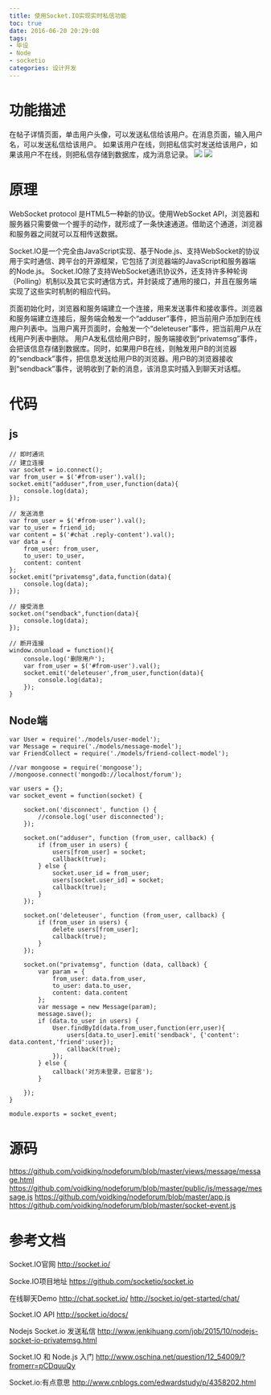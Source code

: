```yaml
---
title: 使用Socket.IO实现实时私信功能
toc: true
date: 2016-06-20 20:29:08
tags: 
- 毕设
- Node
- socketio
categories: 设计开发
---
```

# 功能描述
在帖子详情页面，单击用户头像，可以发送私信给该用户。在消息页面，输入用户名，可以发送私信给该用户。
如果该用户在线，则把私信实时发送给该用户，如果该用户不在线，则把私信存储到数据库，成为消息记录。
![](http://7oxjrx.com1.z0.glb.clouddn.com//imgs/socketio/send.png)
![](http://7oxjrx.com1.z0.glb.clouddn.com//imgs/socketio/history.png)

<!--more-->

# 原理
WebSocket protocol 是HTML5一种新的协议。使用WebSocket API，浏览器和服务器只需要做一个握手的动作，就形成了一条快速通道。借助这个通道，浏览器和服务器之间就可以互相传送数据。

Socket.IO是一个完全由JavaScript实现、基于Node.js、支持WebSocket的协议用于实时通信、跨平台的开源框架，它包括了浏览器端的JavaScript和服务器端的Node.js。 Socket.IO除了支持WebSocket通讯协议外，还支持许多种轮询（Polling）机制以及其它实时通信方式，并封装成了通用的接口，并且在服务端实现了这些实时机制的相应代码。

页面初始化时，浏览器和服务端建立一个连接，用来发送事件和接收事件。浏览器和服务端建立连接后，服务端会触发一个“adduser”事件，把当前用户添加到在线用户列表中。当用户离开页面时，会触发一个“deleteuser”事件，把当前用户从在线用户列表中删除。
用户A发私信给用户B时，服务端接收到“privatemsg”事件，会把该信息存储到数据库。同时，如果用户B在线，则触发用户B的浏览器的“sendback”事件，把信息发送给用户B的浏览器。用户B的浏览器接收到“sendback”事件，说明收到了新的消息，该消息实时插入到聊天对话框。

# 代码
## js
```
// 即时通讯
// 建立连接
var socket = io.connect();
var from_user = $('#from-user').val();
socket.emit("adduser",from_user,function(data){
    console.log(data);
});

// 发送消息
var from_user = $('#from-user').val();
var to_user = friend_id;
var content = $('#chat .reply-content').val();
var data = {
    from_user: from_user,
    to_user: to_user,
    content: content
};
socket.emit("privatemsg",data,function(data){
    console.log(data);
});

// 接受消息
socket.on("sendback",function(data){
    console.log(data);
});

// 断开连接
window.onunload = function(){
    console.log('删除用户');
    var from_user = $('#from-user').val();
    socket.emit('deleteuser',from_user,function(data){
        console.log(data);
    });
}

```


## Node端
```
var User = require('./models/user-model');
var Message = require('./models/message-model');
var FriendCollect = require('./models/friend-collect-model');

//var mongoose = require('mongoose');
//mongoose.connect('mongodb://localhost/forum');

var users = {};
var socket_event = function(socket) {

    socket.on('disconnect', function () {
        //console.log('user disconnected');
    });

    socket.on("adduser", function (from_user, callback) {
        if (from_user in users) {
            users[from_user] = socket;
            callback(true);
        } else {
            socket.user_id = from_user;
            users[socket.user_id] = socket;
            callback(true);
        }
    });

    socket.on('deleteuser', function (from_user, callback) {
        if (from_user in users) {
            delete users[from_user];
            callback(true);
        }
    });

    socket.on("privatemsg", function (data, callback) {
        var param = {
            from_user: data.from_user,
            to_user: data.to_user,
            content: data.content
        };
        var message = new Message(param);
        message.save();
        if (data.to_user in users) {
            User.findById(data.from_user,function(err,user){
                users[data.to_user].emit('sendback', {'content': data.content,'friend':user});
                callback(true);
            });
        } else {
            callback('对方未登录，已留言');
        }

    });
}

module.exports = socket_event;
```

# 源码
https://github.com/voidking/nodeforum/blob/master/views/message/message.html
https://github.com/voidking/nodeforum/blob/master/public/js/message/message.js
https://github.com/voidking/nodeforum/blob/master/app.js
https://github.com/voidking/nodeforum/blob/master/socket-event.js

# 参考文档
Socket.IO官网
http://socket.io/

Socke.IO项目地址
https://github.com/socketio/socket.io

在线聊天Demo
http://chat.socket.io/
http://socket.io/get-started/chat/

Socket.IO API
http://socket.io/docs/

Nodejs Socket.io 发送私信
http://www.jenkihuang.com/job/2015/10/nodejs-socket-io-privatemsg.html

Socket.IO 和 Node.js 入门
http://www.oschina.net/question/12_54009/?fromerr=pCDquuQy

Socket.io:有点意思
http://www.cnblogs.com/edwardstudy/p/4358202.html